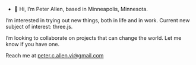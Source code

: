 - 👋 Hi, I’m Peter Allen, based in Minneapolis, Minnesota.

I’m interested in trying out new things, both in life and in work. Current new subject of interest: three.js.

I’m looking to collaborate on projects that can change the world. Let me know if you have one.

Reach me at peter.c.allen.vi@gmail.com
